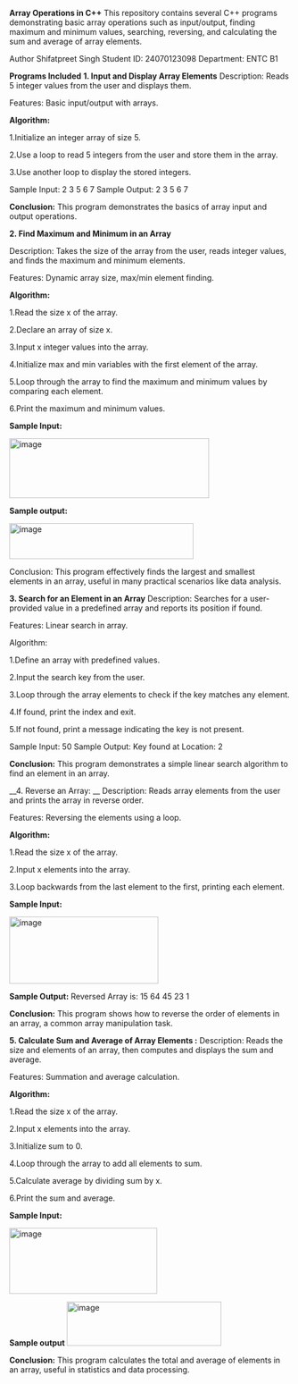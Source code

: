 __Array Operations in C++__
This repository contains several C++ programs demonstrating basic array operations such as input/output, finding maximum and minimum values, searching, reversing, and calculating the sum and average of array elements.

Author
Shifatpreet Singh
Student ID: 24070123098
Department: ENTC B1

__Programs Included__
__1. Input and Display Array Elements__
Description: Reads 5 integer values from the user and displays them.

Features: Basic input/output with arrays.

__Algorithm:__

1.Initialize an integer array of size 5.

2.Use a loop to read 5 integers from the user and store them in the array.

3.Use another loop to display the stored integers.

Sample Input: 2 3 5 6 7
Sample Output: 2 3 5 6 7

__Conclusion:__
This program demonstrates the basics of array input and output operations.

__2. Find Maximum and Minimum in an Array__

Description: Takes the size of the array from the user, reads integer values, and finds the maximum and minimum elements.

Features: Dynamic array size, max/min element finding.

__Algorithm:__

1.Read the size x of the array.

2.Declare an array of size x.

3.Input x integer values into the array.

4.Initialize max and min variables with the first element of the array.

5.Loop through the array to find the maximum and minimum values by comparing each element.

6.Print the maximum and minimum values.

__Sample Input:__

<img width="358" height="107" alt="image" src="https://github.com/user-attachments/assets/9ce3370f-c7ef-414d-ad99-7844ee4040fd" />


__Sample output:__

<img width="330" height="64" alt="image" src="https://github.com/user-attachments/assets/492dfe1e-250d-40ca-a1e0-d4fc1ed686f2" />


Conclusion:
This program effectively finds the largest and smallest elements in an array, useful in many practical scenarios like data analysis.

__3. Search for an Element in an Array__
Description: Searches for a user-provided value in a predefined array and reports its position if found.

Features: Linear search in array.

Algorithm:

1.Define an array with predefined values.

2.Input the search key from the user.

3.Loop through the array elements to check if the key matches any element.

4.If found, print the index and exit.

5.If not found, print a message indicating the key is not present.

Sample Input: 50
Sample Output: Key found at Location: 2

__Conclusion:__
This program demonstrates a simple linear search algorithm to find an element in an array.

__4. Reverse an Array: __
Description: Reads array elements from the user and prints the array in reverse order.

Features: Reversing the elements using a loop.

__Algorithm:__

1.Read the size x of the array.

2.Input x elements into the array.

3.Loop backwards from the last element to the first, printing each element.

__Sample Input:__

<img width="267" height="120" alt="image" src="https://github.com/user-attachments/assets/90973fd5-f085-476e-9050-c007f5a4352a" />

__Sample Output:__
Reversed Array is: 15 64 45 23 1

__Conclusion:__
This program shows how to reverse the order of elements in an array, a common array manipulation task.

__5. Calculate Sum and Average of Array Elements :__
Description: Reads the size and elements of an array, then computes and displays the sum and average.

Features: Summation and average calculation.

__Algorithm:__

1.Read the size x of the array.

2.Input x elements into the array.

3.Initialize sum to 0.

4.Loop through the array to add all elements to sum.

5.Calculate average by dividing sum by x.

6.Print the sum and average.

__Sample Input:__

<img width="265" height="118" alt="image" src="https://github.com/user-attachments/assets/086544c7-7a09-4809-b781-6b8c503b85cf" />

__Sample output__
<img width="277" height="79" alt="image" src="https://github.com/user-attachments/assets/70720e48-7bd6-49d3-8fb0-cc95f5c6bf7a" />

__Conclusion:__
This program calculates the total and average of elements in an array, useful in statistics and data processing.

